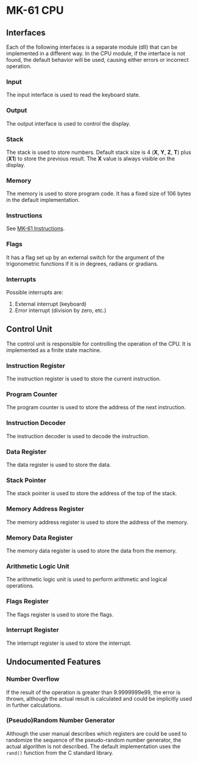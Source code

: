 # MK-61 CPU

## Interfaces

Each of the following interfaces is a separate module (dll) that can be implemented in a different way. In the CPU module, if the interface is not found, the default behavior will be used, causing either errors or incorrect operation.

### Input

The input interface is used to read the keyboard state.

### Output

The output interface is used to control the display.

### Stack

The stack is used to store numbers. Default stack size is 4 (**X**, **Y**, **Z**, **T**) plus (**X1**) to store the previous result. The **X** value is always visible on the display.

### Memory

The memory is used to store program code. It has a fixed size of 106 bytes in the default implementation.

### Instructions

See [MK-61 Instructions](instructions.md).

### Flags

It has a flag set up by an external switch for the argument of the trigonometric functions if it is in degrees, radians or gradians.

### Interrupts

Possible interrupts are:
1. External interrupt (keyboard)
1. Error interrupt (division by zero, etc.)

## Control Unit

The control unit is responsible for controlling the operation of the CPU. It is implemented as a finite state machine.

### Instruction Register

The instruction register is used to store the current instruction.

### Program Counter

The program counter is used to store the address of the next instruction.

### Instruction Decoder

The instruction decoder is used to decode the instruction.

### Data Register

The data register is used to store the data.

### Stack Pointer

The stack pointer is used to store the address of the top of the stack.

### Memory Address Register

The memory address register is used to store the address of the memory.

### Memory Data Register

The memory data register is used to store the data from the memory.

### Arithmetic Logic Unit

The arithmetic logic unit is used to perform arithmetic and logical operations.

### Flags Register

The flags register is used to store the flags.

### Interrupt Register

The interrupt register is used to store the interrupt.

## Undocumented Features

### Number Overflow

If the result of the operation is greater than 9.9999999e99, the error is thrown, although the actual result is calculated and could be implicitly used in further calculations.

### (Pseudo)Random Number Generator

Although the user manual describes which registers are could be used to randomize the sequence of the pseudo-random number generator, the actual algorithm is not described. The default implementation uses the `rand()` function from the C standard library.